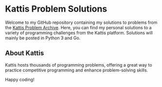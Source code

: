 # Kattis Problem Solutions

Welcome to my GitHub repository containing my solutions to problems from the [Kattis Problem Archive](https://open.kattis.com/). Here, you can find my personal solutions to a variety of programming challenges from the Kattis platform. Solutions will mainly be posted in Python 3 and Go.

## About Kattis

Kattis hosts thousands of programming problems, offering a great way to practice competitive programming and enhance problem-solving skills.

Happy coding!
